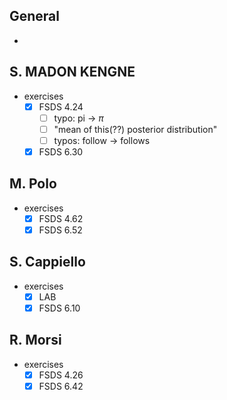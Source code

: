 ## General

* 

## S. MADON KENGNE

* exercises
  * [x] FSDS 4.24
    * [ ] typo: pi -> $\pi$
    * [ ] "mean of this(??) posterior distribution"
    * [ ] typos: follow -> follows
  * [x] FSDS 6.30

## M. Polo

* exercises
  * [x] FSDS 4.62
  * [x] FSDS 6.52

## S. Cappiello

* exercises
  * [x] LAB
  * [x] FSDS 6.10

## R. Morsi

* exercises
  * [x] FSDS 4.26
  * [x] FSDS 6.42
